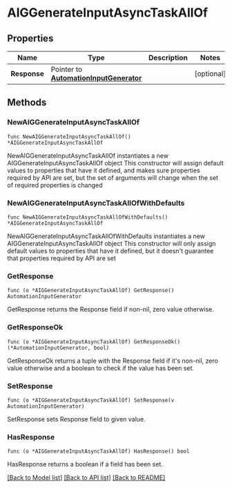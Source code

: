 # AIGGenerateInputAsyncTaskAllOf

## Properties

Name | Type | Description | Notes
------------ | ------------- | ------------- | -------------
**Response** | Pointer to [**AutomationInputGenerator**](AutomationInputGenerator.md) |  | [optional] 

## Methods

### NewAIGGenerateInputAsyncTaskAllOf

`func NewAIGGenerateInputAsyncTaskAllOf() *AIGGenerateInputAsyncTaskAllOf`

NewAIGGenerateInputAsyncTaskAllOf instantiates a new AIGGenerateInputAsyncTaskAllOf object
This constructor will assign default values to properties that have it defined,
and makes sure properties required by API are set, but the set of arguments
will change when the set of required properties is changed

### NewAIGGenerateInputAsyncTaskAllOfWithDefaults

`func NewAIGGenerateInputAsyncTaskAllOfWithDefaults() *AIGGenerateInputAsyncTaskAllOf`

NewAIGGenerateInputAsyncTaskAllOfWithDefaults instantiates a new AIGGenerateInputAsyncTaskAllOf object
This constructor will only assign default values to properties that have it defined,
but it doesn't guarantee that properties required by API are set

### GetResponse

`func (o *AIGGenerateInputAsyncTaskAllOf) GetResponse() AutomationInputGenerator`

GetResponse returns the Response field if non-nil, zero value otherwise.

### GetResponseOk

`func (o *AIGGenerateInputAsyncTaskAllOf) GetResponseOk() (*AutomationInputGenerator, bool)`

GetResponseOk returns a tuple with the Response field if it's non-nil, zero value otherwise
and a boolean to check if the value has been set.

### SetResponse

`func (o *AIGGenerateInputAsyncTaskAllOf) SetResponse(v AutomationInputGenerator)`

SetResponse sets Response field to given value.

### HasResponse

`func (o *AIGGenerateInputAsyncTaskAllOf) HasResponse() bool`

HasResponse returns a boolean if a field has been set.


[[Back to Model list]](../README.md#documentation-for-models) [[Back to API list]](../README.md#documentation-for-api-endpoints) [[Back to README]](../README.md)


